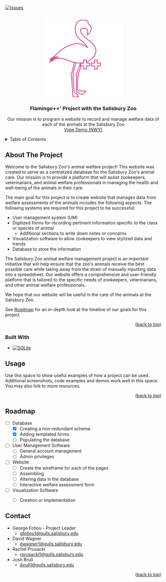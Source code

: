<a name="readme-top"></a>

<!-- PROJECT SHIELDS -->
[![Issues][issues-shield]][issues-url]

<!-- PROJECT LOGO -->
<br />
<div align="center">
  <a href="https://github.com/Salisbury-University/animal-welfare">
    <img src="Images/fpp_full.png" alt="Logo" width="250" height="250">
  </a>

<h3 align="center">Flamingo++' Project with the Salisbury Zoo </h3>

  <p align="center">
    Our mission is to program a website to record and manage welfare data of each of the animals at the Salisbury Zoo  
    <br />
    <a href="">View Demo (NWY)</a>
  </p>
</div>

<!-- TABLE OF CONTENTS -->
<details>
  <summary>Table of Contents</summary>
  <ol>
    <li>
      <a href="#about-the-project">About The Project</a>
      <ul>
        <li><a href="#built-with">Built With</a></li>
      </ul>
    </li>
    <li><a href="#usage">Usage</a></li>
    <li><a href="#roadmap">Roadmap</a></li>
    <li><a href="#contact">Contact</a></li>
  </ol>
</details>

<!-- ABOUT THE PROJECT -->
## About The Project
Welcome to the Salisbury Zoo's animal welfare project! This website was created to serve as a centralized database for the Salisbury Zoo's animal care. Our mission is to provide a platform that will assist zookeepers, veterinarians, and animal welfare professionals in managing the health and well-being of the animals in their care. 

The main goal for this project is to create website that manages data from welfare assessments of the animals includes the following aspects. The following systems are required for this project to be successful: 
- User management system (UM) 
- Digitized forms for recording pertinent information specific to the class or species of animal
  - Additional sections to write down notes or concerns
- Visualization software to allow zookeepers to view stylized data and trends
- Database to store the information

The Salisbury Zoo animal welfare management project is an important initiative that will help ensure that the zoo's animals receive the best possible care while taking away from the strain of manually inputting data into a spreadsheet. Our website offers a comprehensive and user-friendly platform that is tailored to the specific needs of zookeepers, veterinarians, and other animal welfare professionals. 

We hope that our website will be useful in the care of the animals at the Salisbury Zoo.

See <a href="#roadmap">Roadmap</a> for an in-depth look at the timeline of our goals for this project


<p align="right">(<a href="#readme-top">back to top</a>)</p>



### Built With

* [![SQLite][Sqlite.js]][Sqlite-url]



<!-- USAGE EXAMPLES -->
## Usage

Use this space to show useful examples of how a project can be used. Additional screenshots, code examples and demos work well in this space. You may also link to more resources.

<p align="right">(<a href="#readme-top">back to top</a>)</p>



<!-- ROADMAP -->
<!-- Add real timeline-->
## Roadmap

- [ ] Database
    - [x] Creating a non-redundant schema 
    - [x] Adding templated forms 
    - [ ] Populating the database
- [ ] User Management Software
    - [ ] General account management
    - [ ] Admin privileges 
- [ ] Website
    - [ ] Create the wireframe for each of the pages
    - [ ] Assembling
    - [ ] Altering data in the database
    - [ ] Interactive welfare assessment form
- [ ] Visualization Software
    - [ ] Creation or implementation




<!-- CONTACT -->
<!-- Need to add what everyone generally contributed to at the end!-->
## Contact
* []()George Fotiou - Project Leader
  * []() gfotiou1@gulls.salisbury.edu
* []()David Wagner
  * []() dwagner1@gulls.salisbury.edu
* []()Rachel Prusacki
  * []() rprusacki1@gulls.salisbury.edu
* []()Josh Brull
  * []() jbrull1@gulls.salisbury.edu

<p align="right">(<a href="#readme-top">back to top</a>)</p>



<!-- ACKNOWLEDGMENTS 
## Acknowledgments

* []()
* []()
* []()

<p align="right">(<a href="#readme-top">back to top</a>)</p>
-->


<!-- MARKDOWN LINKS & IMAGES -->
<!-- https://www.markdownguide.org/basic-syntax/#reference-style-links -->
[issues-shield]: https://img.shields.io/github/issues/Salisbury-University/animal-welfare.svg?style=for-the-badge
[issues-url]: https://github.com/Salisbury-University/animal-welfare/issues
[logo]: "Images/fpp-full.png
[Sqlite.js]: https://img.shields.io/badge/sqlite-000000?style=for-the-badge&logo=sqlite&logoColor=white
[Sqlite-url]: https://sqlite.org/

